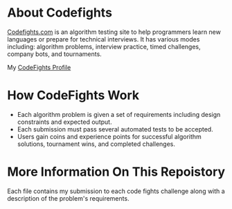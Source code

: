 # About Codefights

[Codefights.com](https://codefights.com/) is an algorithm testing site to help programmers learn new languages or prepare for technical interviews. It has various modes including: algorithm problems, interview practice, timed challenges, company bots, and tournaments.

My [CodeFights Profile](https://codefights.com/profile/russwilkie)

# How CodeFights Work

* Each algorithm problem is given a set of requirements including design constraints and expected output. 
* Each submission must pass several automated tests to be accepted.
* Users gain coins and experience points for successful algorithm solutions, tournament wins, and completed challenges.

# More Information On This Repoistory

Each file contains my submission to each code fights challenge along with a description of the problem's requirements.
